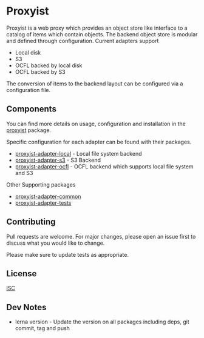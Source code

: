 # Proxyist

Proxyist is a web proxy which provides an object store like interface to a catalog of items which contain objects.
The backend object store is modular and defined through configuration. Current adapters support

* Local disk
* S3
* OCFL backed by local disk
* OCFL backed by S3

The conversion of items to the backend layout can be configured via a configuration file.

## Components

You can find more details on usage, configuration and installation in the [proxyist](packages/proxyist) package.

Specific configuration for each adapter can be found with their packages.
- [proxyist-adapter-local](packages/proxyist-adapter-local) - Local file system backend
- [proxyist-adapter-s3](packages/proxyist-adapter-s3) - S3 Backend
- [proxyist-adapter-ocfl](packages/proxyist-adapter-ocfl) - OCFL backend which supports local file system and S3

Other Supporting packages
- [proxyist-adapter-common](packages/proxyist-adapter-common)
- [proxyist-adapter-tests](packages/proxyist-adapter-tests)

## Contributing

Pull requests are welcome. For major changes, please open an issue first
to discuss what you would like to change.

Please make sure to update tests as appropriate.

## License

[ISC](https://choosealicense.com/licenses/ISC/)

## Dev Notes

* lerna version - Update the version on all packages including deps, git commit, tag and push
